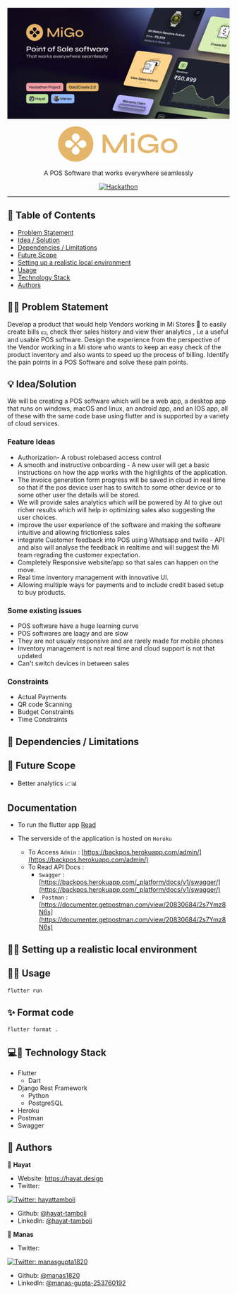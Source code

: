 <p align="center">
<img src="./assets/file_cover.png" alt="Project logo"></a>
</p>
</p>

<p align="center">
<img src="./assets/migo_logo.png" alt="Project logo"></a>
<p  align="center">A POS Software that works everywhere seamlessly</p>

<div align="center">

[![Hackathon](https://img.shields.io/badge/hackathon-Ode2Create%202.0-orange.svg)](https://hacknu2-0.github.io/)

</div>

---

## 📝 Table of Contents
- [Problem Statement](#problem_statement)
- [Idea / Solution](#idea)
- [Dependencies / Limitations](#limitations)
- [Future Scope](#future_scope)
- [Setting up a realistic local environment](#getting_started)
- [Usage](#usage)
- [Technology Stack](#tech_stack)
- [Authors](#authors)

<a name="problem_statement"></a>

## 🐱‍👤 Problem Statement

Develop a product that would help Vendors working in Mi Stores 🏪 to easily create bills 💵, check thier sales history and view thier analytics , i.e a useful and usable POS software. Design the experience from the perspective of the Vendor working in a Mi store who wants to keep an easy check of the product inventory and also wants to speed up the process of billing. Identify the pain points in a POS Software and solve these pain points.
<a name="idea"></a>

## 💡 Idea/Solution

We will be creating a POS software which will be a web app, a desktop app that runs on windows, macOS and linux, an android app, and an IOS app, all of these with the same code base using flutter and is supported by a variety of cloud services.

### Feature Ideas
- Authorization- A robust rolebased access control
- A smooth and instructive onboarding - A new user will get a basic instructions on how the app works with the highlights of the application.
- The invoice generation form progress will be saved in cloud in real time so that if the pos device user has to switch to some other device or to some other user the details will be stored.
- We will provide sales analytics which will be powered by AI to give out richer results which will help in optimizing sales also suggesting the user choices.
- improve the user experience of the software and making the software intuitive and allowing frictionless sales
- integrate Customer feedback into POS using Whatsapp and twillo - API and also will analyse the feedback in realtime and will suggest the Mi team regrading the customer expectation.
- Completely Responsive website/app so that sales can happen on the move.
- Real time inventory management with innovative UI.
- Allowing multiple ways for payments and to include credit based setup to buy products.

### Some existing issues
- POS software have a huge learning curve
- POS softwares are laagy and are slow
- They are not usualy responsive and are rarely made for mobile phones
- Inventory management is not real time and cloud support is not that updated
- Can't switch devices in between sales

### Constraints
- Actual Payments
- QR code Scanning
- Budget Constraints
- Time Constraints

<a name="limitations"></a>

## 🚧 Dependencies / Limitations

<a name="future_scope"></a>

## 🔮 Future Scope

- Better analytics 📈📊

## Documentation
- To run the flutter app [Read](#usage)

- The serverside of the application is hosted on ```Heroku```
  - To Access ```Admin``` : [https://backpos.herokuapp.com/admin/](https://backpos.herokuapp.com/admin/)
  - To Read API Docs : 
    - ```Swagger``` : [https://backpos.herokuapp.com/_platform/docs/v1/swagger/](https://backpos.herokuapp.com/_platform/docs/v1/swagger/)
    - ``` Postman``` : [https://documenter.getpostman.com/view/20830684/2s7Ymz8N6s](https://documenter.getpostman.com/view/20830684/2s7Ymz8N6s)

<a name="getting_started"></a>

## 👷‍♂️ Setting up a realistic local environment

<a name="usage"></a>

## 👷‍♂️ Usage

```sh
flutter run
```

## ✨ Format code

```sh
flutter format .
```

<a name="tech_stack"></a>

## 💻📱 Technology Stack

- Flutter
  - Dart
- Django Rest Framework
  - Python
  - PostgreSQL
- Heroku
- Postman
- Swagger

<a name="authors"></a>

## 👥 Authors

👤 **Hayat**

* Website: https://hayat.design
* Twitter:
<a href="https://twitter.com/hayattamboli" target="_blank">
    <img alt="Twitter: hayattamboli" src="https://img.shields.io/twitter/follow/hayattamboli.svg?style=social" />
  </a>
  
* Github: [@hayat-tamboli](https://github.com/hayat-tamboli)
* LinkedIn: [@hayat-tamboli](https://linkedin.com/in/hayat-tamboli)

👤 **Manas**

* Twitter: 
<a href="https://twitter.com/manasgupta1820" target="_blank">
    <img alt="Twitter: manasgupta1820" src="https://img.shields.io/twitter/follow/manasgupta1820.svg?style=social" />
  </a>
  
* Github: [@manas1820](https://github.com/manas1820)
* LinkedIn: [@manas-gupta-253760192](https://www.linkedin.com/in/manas-gupta-253760192)




